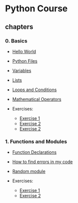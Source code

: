 # Python Course

## chapters

### 0. Basics

- [Hello World](0-Basics/0-hello-world.md)
- [Python Files](0-Basics/1-python-files.md)
- [Variables](0-Basics/2-variables.md)
- [Lists](0-Basics/3-lists.md)
- [Loops and Conditions](0-Basics/4-loops-and-conditions.md)
- [Mathematical Operators](0-Basics/5-mathematical-operators.md)
- Exercises:

  - [Exercise 1](0-Basics/exercises/exercise-1.md)
  - [Exercise 2](0-Basics/exercises/exercise-2.md)
  - [Exercise 2](0-Basics/exercises/exercise-3.md)

### 1. Functions and Modules

- [Function Declarations](1-Functions-and-Modules/0-function-declaration.md)
- [How to find errors in my code](1-Functions-and-Modules/1-how-to-find-errors-in-my-code.md)
- [Random module](1-Functions-and-Modules/2-random.md)
- Exercises:

  - [Exercise 1](1-Functions-and-Modules/exercises/exercise-1.md)
  - [Exercise 2](1-Functions-and-Modules/exercises/exercise-2.md)
